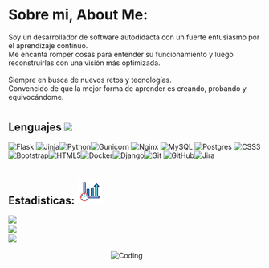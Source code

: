 # Sobre mi, About Me:
Soy un desarrollador de software autodidacta con un fuerte entusiasmo por el aprendizaje continuo.<br>Me encanta romper cosas para entender su funcionamiento y luego reconstruirlas con una visión más optimizada.<br><br>Siempre en busca de nuevos retos y tecnologías.<br>Convencido de que la mejor forma de aprender es creando, probando y equivocándome.


# <h2>Lenguajes <img src = "https://media2.giphy.com/media/QssGEmpkyEOhBCb7e1/giphy.gif?cid=ecf05e47a0n3gi1bfqntqmob8g9aid1oyj2wr3ds3mg700bl&rid=giphy.gif" width = 32px> </h2>

![Flask](https://img.shields.io/badge/flask-%23000.svg?style=for-the-badge&logo=flask&logoColor=white) ![Jinja](https://img.shields.io/badge/jinja-white.svg?style=for-the-badge&logo=jinja&logoColor=black)![Python](https://img.shields.io/badge/python-3670A0?style=for-the-badge&logo=python&logoColor=ffdd54)![Gunicorn](https://img.shields.io/badge/gunicorn-%298729.svg?style=for-the-badge&logo=gunicorn&logoColor=white) ![Nginx](https://img.shields.io/badge/nginx-%23009639.svg?style=for-the-badge&logo=nginx&logoColor=white) ![MySQL](https://img.shields.io/badge/mysql-4479A1.svg?style=for-the-badge&logo=mysql&logoColor=white) ![Postgres](https://img.shields.io/badge/postgres-%23316192.svg?style=for-the-badge&logo=postgresql&logoColor=white) ![CSS3](https://img.shields.io/badge/css3-%231572B6.svg?style=for-the-badge&logo=css3&logoColor=white) ![Bootstrap](https://img.shields.io/badge/bootstrap-%238511FA.svg?style=for-the-badge&logo=bootstrap&logoColor=white)![HTML5](https://img.shields.io/badge/html5-%23E34F26.svg?style=for-the-badge&logo=html5&logoColor=white)![Docker](https://img.shields.io/badge/docker-%230db7ed.svg?style=for-the-badge&logo=docker&logoColor=white)![Django](https://img.shields.io/badge/django-%23092E20.svg?style=for-the-badge&logo=django&logoColor=white)![Git](https://img.shields.io/badge/git-%23F05033.svg?style=for-the-badge&logo=git&logoColor=white) ![GitHub](https://img.shields.io/badge/github-%23121011.svg?style=for-the-badge&logo=github&logoColor=white)![Jira](https://img.shields.io/badge/jira-%230A0FFF.svg?style=for-the-badge&logo=jira&logoColor=white) 

# <h2>Estadisticas: <img src="./Assets/estadisticados.gif" alt="Estadisticas" width="50px"/>
</h2>

![](https://github-readme-stats.vercel.app/api?username=KevsDev-png&theme=algolia&hide_border=true&include_all_commits=true&count_private=false)<br/>
![](https://nirzak-streak-stats.vercel.app/?user=KevsDev-png&theme=algolia&hide_border=true)<br/>
![](https://github-readme-stats.vercel.app/api/top-langs/?username=KevsDev-png&theme=algolia&hide_border=true&include_all_commits=true&count_private=false&layout=compact)

<img align="right" alt="Coding" width="300"  margin-botton="20px" src="https://cdn.dribbble.com/users/1277312/screenshots/14733298/media/39b1045e593737587dd60e42c8422d1f.gif" >

